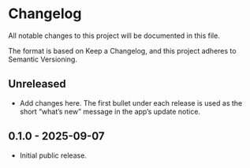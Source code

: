 # Changelog

All notable changes to this project will be documented in this file.

The format is based on Keep a Changelog, and this project adheres to Semantic Versioning.

## Unreleased
- Add changes here. The first bullet under each release is used as the short “what’s new” message in the app’s update notice.

## 0.1.0 - 2025-09-07
- Initial public release.

